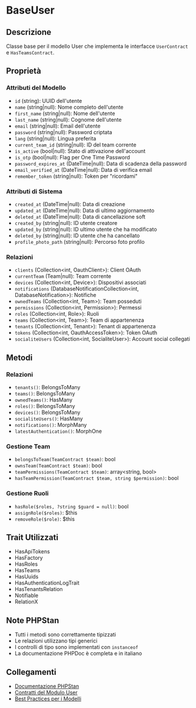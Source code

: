 # BaseUser

## Descrizione
Classe base per il modello User che implementa le interfacce `UserContract` e `HasTeamsContract`.

## Proprietà

### Attributi del Modello
- `id` (string): UUID dell'utente
- `name` (string|null): Nome completo dell'utente
- `first_name` (string|null): Nome dell'utente
- `last_name` (string|null): Cognome dell'utente
- `email` (string|null): Email dell'utente
- `password` (string|null): Password criptata
- `lang` (string|null): Lingua preferita
- `current_team_id` (string|null): ID del team corrente
- `is_active` (bool|null): Stato di attivazione dell'account
- `is_otp` (bool|null): Flag per One Time Password
- `password_expires_at` (DateTime|null): Data di scadenza della password
- `email_verified_at` (DateTime|null): Data di verifica email
- `remember_token` (string|null): Token per "ricordami"

### Attributi di Sistema
- `created_at` (DateTime|null): Data di creazione
- `updated_at` (DateTime|null): Data di ultimo aggiornamento
- `deleted_at` (DateTime|null): Data di cancellazione soft
- `created_by` (string|null): ID utente creatore
- `updated_by` (string|null): ID ultimo utente che ha modificato
- `deleted_by` (string|null): ID utente che ha cancellato
- `profile_photo_path` (string|null): Percorso foto profilo

### Relazioni
- `clients` (Collection<int, OauthClient>): Client OAuth
- `currentTeam` (Team|null): Team corrente
- `devices` (Collection<int, Device>): Dispositivi associati
- `notifications` (DatabaseNotificationCollection<int, DatabaseNotification>): Notifiche
- `ownedTeams` (Collection<int, Team>): Team posseduti
- `permissions` (Collection<int, Permission>): Permessi
- `roles` (Collection<int, Role>): Ruoli
- `teams` (Collection<int, Team>): Team di appartenenza
- `tenants` (Collection<int, Tenant>): Tenant di appartenenza
- `tokens` (Collection<int, OauthAccessToken>): Token OAuth
- `socialiteUsers` (Collection<int, SocialiteUser>): Account social collegati

## Metodi

### Relazioni
- `tenants()`: BelongsToMany<Tenant>
- `teams()`: BelongsToMany<Team>
- `ownedTeams()`: HasMany<Team>
- `roles()`: BelongsToMany<Role>
- `devices()`: BelongsToMany<Device>
- `socialiteUsers()`: HasMany<SocialiteUser>
- `notifications()`: MorphMany<DatabaseNotification>
- `latestAuthentication()`: MorphOne<AuthenticationLog>

### Gestione Team
- `belongsToTeam(TeamContract $team)`: bool
- `ownsTeam(TeamContract $team)`: bool
- `teamPermissions(TeamContract $team)`: array<string, bool>
- `hasTeamPermission(TeamContract $team, string $permission)`: bool

### Gestione Ruoli
- `hasRole($roles, ?string $guard = null)`: bool
- `assignRole($roles)`: $this
- `removeRole($role)`: $this

## Trait Utilizzati
- HasApiTokens
- HasFactory
- HasRoles
- HasTeams
- HasUuids
- HasAuthenticationLogTrait
- HasTenantsRelation
- Notifiable
- RelationX

## Note PHPStan
- Tutti i metodi sono correttamente tipizzati
- Le relazioni utilizzano tipi generici
- I controlli di tipo sono implementati con `instanceof`
- La documentazione PHPDoc è completa e in italiano

## Collegamenti
- [Documentazione PHPStan](/docs/modules/user/phpstan.md)
- [Contratti del Modulo User](/docs/modules/user/contracts.md)
- [Best Practices per i Modelli](/docs/modules/user/models.md) 
